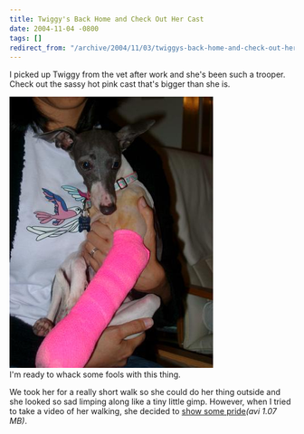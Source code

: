 ```yaml
---
title: Twiggy's Back Home and Check Out Her Cast
date: 2004-11-04 -0800
tags: []
redirect_from: "/archive/2004/11/03/twiggys-back-home-and-check-out-her-cast.aspx/"
---
```


I picked up Twiggy from the vet after work and she's been such a
trooper. Check out the sassy hot pink cast that's bigger than she is.

![Twiggy with her cast](/images/TwiggyInACast.jpg) \
I'm ready to whack some fools with this thing.

We took her for a really short walk so she could do her thing outside
and she looked so sad limping along like a tiny little gimp. However,
when I tried to take a video of her walking, she decided to [show some
pride](/images/GimpyTwiggy.AVI)*(avi 1.07 MB)*.

